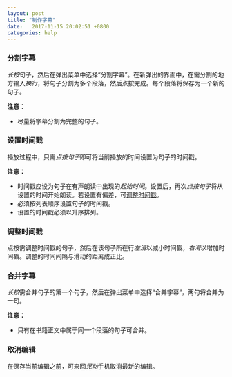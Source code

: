 ```yaml
---
layout: post
title: "制作字幕"
date:   2017-11-15 20:02:51 +0800
categories: help
---
```


<h3 id="split_lrcs">分割字幕</h3>

*长按*句子，然后在弹出菜单中选择“分割字幕”。在新弹出的界面中，在需分割的地方输入*换行*，将句子分割为多个段落，然后点按完成。每个段落将保存为一个新的句子。

**注意：**
*    尽量将字幕分割为完整的句子。

<h3 id="set_timestamp">设置时间戳</h3>

播放过程中，只需*点按句子*即可将当前播放的时间设置为句子的时间戳。

**注意：**
*    时间戳应设为句子在有声朗读中出现的*起始时间*。设置后，再次*点按句子*将从设置的时间开始朗读。若设置有偏差，可[调整时间戳](#adjust_timestamp)。
*    必须按列表顺序设置句子的时间戳。
*    设置的时间戳必须以升序排列。

<h3 id="adjust_timestamp">调整时间戳</h3>

点按需调整时间戳的句子，然后在该句子所在行*左滑*以减小时间戳，*右滑*以增加时间戳。调整的时间间隔与滑动的距离成正比。

<h3 id="combine_lrcs">合并字幕</h3>

*长按*需合并句子的第一个句子，然后在弹出菜单中选择“合并字幕”，两句将合并为一句。

**注意：**
*    只有在书籍正文中属于同一个段落的句子可合并。

<h3 id="cancel_lrcs">取消编辑</h3>

在保存当前编辑之前，可来回*晃动*手机取消最新的编辑。
